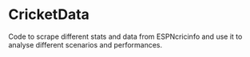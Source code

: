 # CricketData
Code to scrape different stats and data from ESPNcricinfo and use it to analyse different scenarios and performances.
